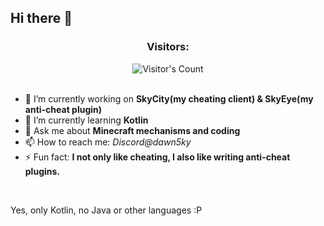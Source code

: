 ## Hi there 👋

<div align="center"> 
    <h3>Visitors:</h3>
    <img src="https://profile-counter.glitch.me/Dawn5ky/count.svg" alt="Visitor's Count" />
</div>
<br />

- 🔭 I’m currently working on **SkyCity(my cheating client) & SkyEye(my anti-cheat plugin)**
- 🌱 I’m currently learning **Kotlin**
- 💬 Ask me about **Minecraft mechanisms and coding**
- 📫 How to reach me: *Discord@dawn5ky*
- ⚡ Fun fact: **I not only like cheating, I also like writing anti-cheat plugins.**

<br />
<div align="center>
    <img src="https://skillicons.dev/icons?i=kotlin" />
    <p>Yes, only Kotlin, no Java or other languages :P</p>
</div>

